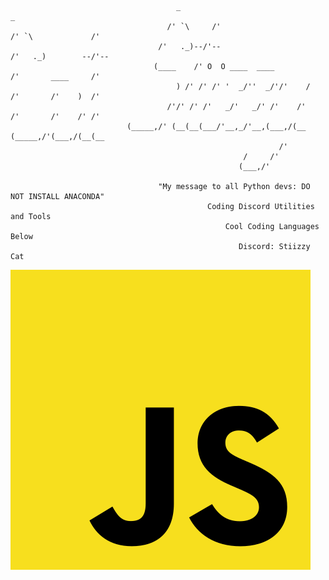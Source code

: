 ```


                                     _                                           _                    
                                   /' `\     /'                                /' `\             /'   
                                 /'   ._)--/'--                              /'   ._)        --/'--   
                                (____    /' O  O ____  ____                /'       ____     /'       
                                     ) /' /' /' '  _/''  _/'/'    /      /'       /'    )  /'         
                                   /'/' /' /'   _/'   _/' /'    /'     /'       /'    /' /'           
                          (_____,/' (__(__(___/'__,_/'__,(___,/(__    (_____,/'(___,/(__(__           
                                                            /'                                        
                                                    /     /'                                          
                                                   (___,/'      
        
                                 "My message to all Python devs: DO NOT INSTALL ANACONDA"
                                            Coding Discord Utilities and Tools
                                                Cool Coding Languages Below
                                                   Discord: Stiizzy Cat
```                                                                                                             
<p align="left"><img src="https://raw.githubusercontent.com/StiizzyCat/StiizzyCat/main/Assets/Assets/Javascript.png"
